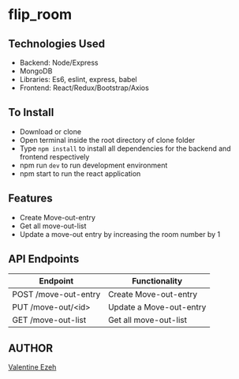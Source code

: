 # flip_room

## Technologies Used

- Backend: Node/Express
- MongoDB
- Libraries: Es6, eslint, express, babel
- Frontend: React/Redux/Bootstrap/Axios

## To Install

- Download or clone
- Open terminal inside the root directory of clone folder
- Type `npm install` to install all dependencies for the backend and frontend respectively
- npm run `dev` to run development environment
- npm start to run the react application

## Features

- Create Move-out-entry
- Get all move-out-list
- Update a move-out entry by increasing the room number by 1

## API Endpoints

| Endpoint                                             | Functionality                      |
| ---------------------------------------------------- | ---------------------------------- |
| POST /move-out-entry                                 | Create Move-out-entry              |
| PUT /move-out/\<id>                                  | Update a Move-out-entry            |
| GET /move-out-list                                   | Get all move-out-list              |

## AUTHOR
[Valentine Ezeh](https://github.com/valentineezeh/flip_room)